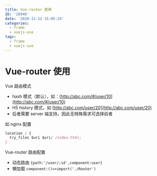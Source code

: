 ```yaml
---
title: Vue-router 使用
ID: '26946'
date: '2020-11-12 15:05:24'
categories:
  - frame
  - vuejs-use
tags:
  - frame
  - vuejs-use
---
```


# Vue-router 使用

Vue 路由模式

- hash 模式（默认），如：[http://abc.com/#/user/10](http://abc.com/#/user/10)
- H5 history 模式，如 [http://abc.com/user/20](http://abc.com/user/20)
- 后者需要 server 端支持，因此无特殊需求可选择前者

如 nginx 配置

``` js 
location / {
  try_files $uri $uri/ /index.html;
}
```

Vue-router 路由配置

- 动态路由 `{path:'/user/:id',component:user}`
- 懒加载 `component:()=>import('./Router')`
 
 
 
 
 
 
 
 
 
 
 
 
 
 
 
 
 
 
 
 
 
